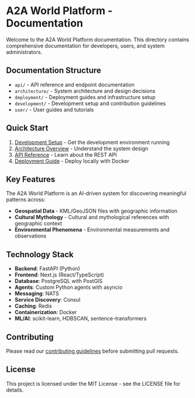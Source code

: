 # A2A World Platform - Documentation

Welcome to the A2A World Platform documentation. This directory contains comprehensive documentation for developers, users, and system administrators.

## Documentation Structure

- `api/` - API reference and endpoint documentation
- `architecture/` - System architecture and design decisions
- `deployment/` - Deployment guides and infrastructure setup
- `development/` - Development setup and contribution guidelines
- `user/` - User guides and tutorials

## Quick Start

1. [Development Setup](development/setup.md) - Get the development environment running
2. [Architecture Overview](architecture/overview.md) - Understand the system design
3. [API Reference](api/overview.md) - Learn about the REST API
4. [Deployment Guide](deployment/local.md) - Deploy locally with Docker

## Key Features

The A2A World Platform is an AI-driven system for discovering meaningful patterns across:

- **Geospatial Data** - KML/GeoJSON files with geographic information
- **Cultural Mythology** - Cultural and mythological references with geographic context
- **Environmental Phenomena** - Environmental measurements and observations

## Technology Stack

- **Backend**: FastAPI (Python)
- **Frontend**: Next.js (React/TypeScript)
- **Database**: PostgreSQL with PostGIS
- **Agents**: Custom Python agents with asyncio
- **Messaging**: NATS
- **Service Discovery**: Consul
- **Caching**: Redis
- **Containerization**: Docker
- **ML/AI**: scikit-learn, HDBSCAN, sentence-transformers

## Contributing

Please read our [contributing guidelines](development/contributing.md) before submitting pull requests.

## License

This project is licensed under the MIT License - see the LICENSE file for details.